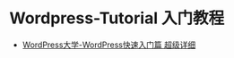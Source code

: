# Wordpress-Tutorial 入门教程

- [WordPress大学-WordPress快速入门篇 超级详细](https://www.bilibili.com/video/BV1St411s7VL?from=search&seid=13705852540375974907)
